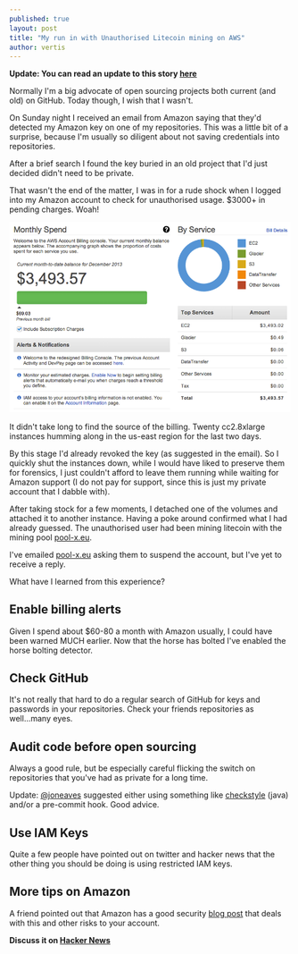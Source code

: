 ```yaml
---
published: true
layout: post
title: "My run in with Unauthorised Litecoin mining on AWS"
author: vertis
---
```

__Update: You can read an update to this story [here](http://vertis.io/2013/12/17/an-update-on-my-aws-bill.html)__

Normally I'm a big advocate of open sourcing projects both current (and old) on GitHub. Today though, I wish that I wasn't.

On Sunday night I received an email from Amazon saying that they'd detected my Amazon key on one of my repositories. This was a little bit of a surprise, because I'm usually so diligent about not saving credentials into repositories.

<!--more-->

After a brief search I found the key buried in an old project that I'd just decided didn't need to be private.

That wasn't the end of the matter, I was in for a rude shock when I logged into my Amazon account to check for unauthorised usage. $3000+ in pending charges. Woah!

![Billing Dashboard](/assets/images/aws-billing-dashboard.png)

It didn't take long to find the source of the billing. Twenty cc2.8xlarge instances humming along in the us-east region for the last two days.

By this stage I'd already revoked the key (as suggested in the email). So I quickly shut the instances down, while I would have liked to preserve them for forensics, I just couldn't afford to leave them running while waiting for Amazon support (I do not pay for support, since this is just my private account that I dabble with).

After taking stock for a few moments, I detached one of the volumes and attached it to another instance. Having a poke around confirmed what I had already guessed. The unauthorised user had been mining litecoin with the mining pool [pool-x.eu](http://pool-x.eu).

I've emailed [pool-x.eu](http://pool-x.eu) asking them to suspend the account, but I've yet to receive a reply.

What have I learned from this experience?

## Enable billing alerts
Given I spend about $60-80 a month with Amazon usually, I could have been warned MUCH earlier. Now that the horse has bolted I've enabled the horse bolting detector.

## Check GitHub
It's not really that hard to do a regular search of GitHub for keys and passwords in your repositories. Check your friends repositories as well...many eyes.

## Audit code before open sourcing
Always a good rule, but be especially careful flicking the switch on repositories that you've had as private for a long time.

Update: [@joneaves](http://twitter.com/joneaves) suggested either using something like [checkstyle](http://checkstyle.sourceforge.net/) (java) and/or a pre-commit hook. Good advice.

## Use IAM Keys
Quite a few people have pointed out on twitter and hacker news that the other thing you should be doing is using restricted IAM keys.

## More tips on Amazon
A friend pointed out that Amazon has a good security [blog post](http://blogs.aws.amazon.com/security/post/Tx1XG3FX6VMU6O5/A-safer-way-to-distribute-AWS-credentials-to-EC2) that deals with this and other risks to your account.

__Discuss it on [Hacker News](https://news.ycombinator.com/item?id=6911908)__
